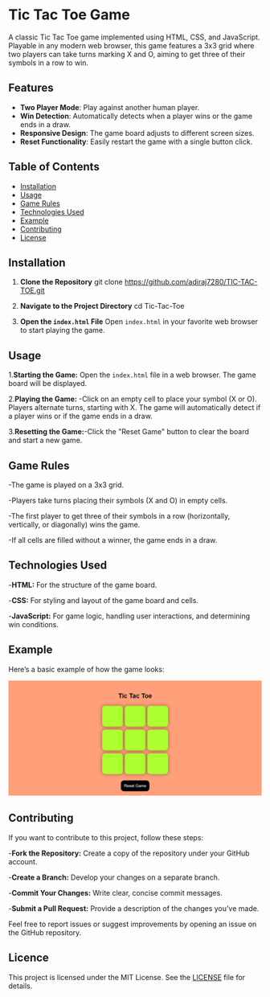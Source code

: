 # Tic Tac Toe Game

A classic Tic Tac Toe game implemented using HTML, CSS, and JavaScript. Playable in any modern web browser, this game features a 3x3 grid where two players can take turns marking X and O, aiming to get three of their symbols in a row to win.

## Features

- **Two Player Mode**: Play against another human player.
- **Win Detection**: Automatically detects when a player wins or the game ends in a draw.
- **Responsive Design**: The game board adjusts to different screen sizes.
- **Reset Functionality**: Easily restart the game with a single button click.

## Table of Contents

- [Installation](#installation)
- [Usage](#usage)
- [Game Rules](#game-rules)
- [Technologies Used](#technologies-used)
- [Example](#example)
- [Contributing](#contributing)
- [License](#license)

## Installation

1. **Clone the Repository**
   git clone https://github.com/adiraj7280/TIC-TAC-TOE.git

2. **Navigate to the Project Directory**
   cd Tic-Tac-Toe

3. **Open the `index.html` File**
   Open `index.html` in your favorite web browser to start playing the game.

## Usage

1.**Starting the Game:** Open the `index.html` file in a web browser. The game board will be displayed.

2.**Playing the Game:** -Click on an empty cell to place your symbol (X or O).
                        Players alternate turns, starting with X.
                        The game will automatically detect if a player wins or if the game ends in a draw.

3.**Resetting the Game:**-Click the "Reset Game" button to clear the board and start a new game.

## Game Rules

-The game is played on a 3x3 grid.

-Players take turns placing their symbols (X and O) in empty cells.

-The first player to get three of their symbols in a row (horizontally, vertically, or diagonally) wins the game.

-If all cells are filled without a winner, the game ends in a draw.

## Technologies Used

-**HTML:** For the structure of the game board.

-**CSS:** For styling and layout of the game board and cells.

-**JavaScript:** For game logic, handling user interactions, and determining win conditions.

## Example

Here’s a basic example of how the game looks:

![Tic Tac Toe Screenshot](Sample.png)

## Contributing

If you want to contribute to this project, follow these steps:

-**Fork the Repository:** Create a copy of the repository under your GitHub account.

-**Create a Branch:** Develop your changes on a separate branch.

-**Commit Your Changes:** Write clear, concise commit messages.

-**Submit a Pull Request:** Provide a description of the changes you’ve made.

Feel free to report issues or suggest improvements by opening an issue on the GitHub repository.

## Licence

This project is licensed under the MIT License. See the [LICENSE](LICENSE) file for details.



